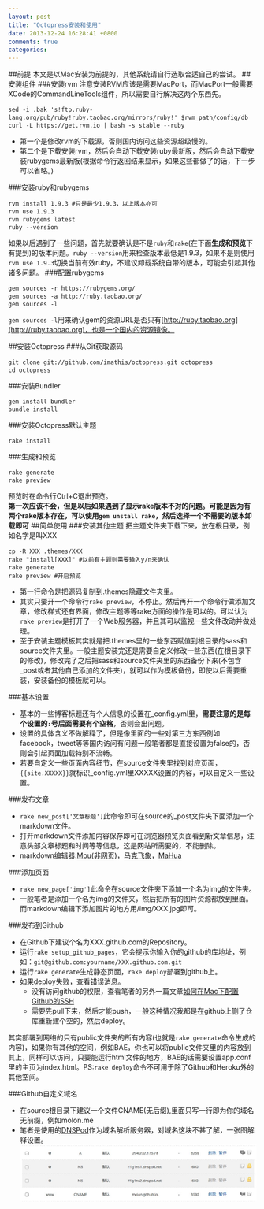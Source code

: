 ```yaml
---
layout: post
title: "Octopress安装和使用"
date: 2013-12-24 16:28:41 +0800
comments: true
categories: 
---
```

##前提
本文是以Mac安装为前提的，其他系统请自行选取合适自己的尝试。
##安装组件
###安装rvm
注意安装RVM应该是需要MacPort，而MacPort一般需要XCode的CommandLineTools组件，所以需要自行解决这两个东西先。

```
sed -i .bak 's!ftp.ruby-lang.org/pub/ruby!ruby.taobao.org/mirrors/ruby!' $rvm_path/config/db
curl -L https://get.rvm.io | bash -s stable --ruby
```
* 第一个是修改rvm的下载源，否则国内访问这些资源超级慢的。
* 第二个是下载安装rvm，然后会自动下载安装ruby最新版，然后会自动下载安装rubygems最新版(根据命令行返回结果显示，如果这些都做了的话，下一步可以省略。)

###安装ruby和rubygems
```
rvm install 1.9.3 #只是最少1.9.3，以上版本亦可
rvm use 1.9.3
rvm rubygems latest
ruby --version
```
如果以后遇到了一些问题，首先就要确认是不是`ruby`和`rake`(在下面**生成和预览**下有提到)的版本问题。`ruby --version`用来检查版本最低是1.9.3，如果不是则使用`rvm use 1.9.3`切换当前有效ruby，不建议卸载系统自带的版本，可能会引起其他诸多问题。
###配置rubygems
```
gem sources -r https://rubygems.org/
gem sources -a http://ruby.taobao.org/
gem sources -l
```
`gem sources -l`用来确认gem的资源URL是否只有[http://ruby.taobao.org](http://ruby.taobao.org)，也是一个国内的资源镜像。

##安装Octopress
###从Git获取源码
```
git clone git://github.com/imathis/octopress.git octopress
cd octopress
```
###安装Bundler
```
gem install bundler
bundle install
```
###安装Octopress默认主题
```
rake install
```
###生成和预览
```
rake generate
rake preview
```
预览时在命令行Ctrl+C退出预览。   
**第一次应该不会，但是以后如果遇到了显示rake版本不对的问题。可能是因为有两个rake版本存在，可以使用`gem unstall rake`，然后选择一个不需要的版本卸载即可**
##简单使用
###安装其他主题
把主题文件夹下载下来，放在根目录，例如名字是叫XXX   
```
cp -R XXX .themes/XXX
rake "install[XXX]" #以前有主题则需要输入y/n来确认
rake generate
rake preview #开启预览
```
* 第一行命令是把源码复制到.themes隐藏文件夹里。   
* 其实只要开一个命令行`rake preview`，不停止。然后再开一个命令行做添加文章，修改样式还有界面，修改主题等等rake方面的操作是可以的。可以认为`rake preview`是打开了一个Web服务器，并且其可以监视一些文件改动并做处理。
* 至于安装主题模板其实就是把.themes里的一些东西赋值到根目录的sass和source文件夹里。一般主题安装完还是需要自定义修改一些东西(在根目录下的修改)，修改完了之后把sass和source文件夹里的东西备份下来(不包含_post或者其他自己添加的文件夹)，就可以作为模板备份，即使以后需要重装，安装备份的模板就可以。

###基本设置
* 基本的一些博客标题还有个人信息的设置在_config.yml里，**需要注意的是每个设置的`:`号后面需要有个空格**，否则会出问题。
* 设置的具体含义不做解释了，但是像里面的一些对第三方东西例如facebook，tweet等等国内访问有问题一般笔者都是直接设置为false的，否则会引起页面加载特别不流畅。   
* 若要自定义一些页面内容细节，在source文件夹里找到对应页面，`{{site.XXXXX}}`就标识_config.yml里XXXXX设置的内容，可以自定义一些设置。

###发布文章
* `rake new_post['文章标题']`此命令即可在source的_post文件夹下面添加一个markdown文件。
* 打开markdown文件添加内容保存即可在浏览器预览页面看到新文章信息，注意头部文章标题和时间等等信息，这是网站所需要的，不能删除。
* markdown编辑器:[Mou(非网页)](http://www.mouapp.com/)，[马克飞象](http://maxiang.info/)，[MaHua](http://mahua.jser.me/)

###添加页面
* `rake new_page['img']`此命令在source文件夹下添加一个名为img的文件夹。
* 一般笔者是添加一个名为img的文件夹，然后把所有的图片资源都放到里面。而markdown编辑下添加图片的地方用/img/XXX.jpg即可。

###发布到Github
* 在Github下建议个名为XXX.github.com的Repository。
* 运行`rake setup_github_pages`，它会提示你输入你的github的库地址，例如：`git@github.com:yourname/XXX.github.com.git`
* 运行`rake generate`生成静态页面，`rake deploy`部署到github上。
* 如果deploy失败，查看错误消息。
	* 没有访问github的权限，查看笔者的另外一篇文章[如何在Mac下配置Github的SSH](/2013/12/ru-he-zai-ben-ji-pei-zhi-githubde-ssh/)
	* 需要先pull下来，然后才能push，一般这种情况我都是在github上删了仓库重新建个空的，然后deploy。

其实部署到网络的只有public文件夹的所有内容(也就是`rake generate`命令生成的内容)，如果你有其他的空间，例如BAE，你也可以将public文件夹里的内容放到其上，同样可以访问，只要能运行html文件的地方，BAE的话需要设置app.conf里的主页为index.html。PS:`rake deploy`命令不可用于除了Github和Heroku外的其他空间。

###Github自定义域名
* 在source根目录下建议一个文件CNAME(无后缀),里面只写一行即为你的域名无前缀，例如molon.me
* 笔者是使用的[DNSPod](http://DNSPod.cn)作为域名解析服务器，对域名这块不甚了解，一张图解释设置。   
![github_dnspod_setting](/img/github_dnspod_setting.png)





















